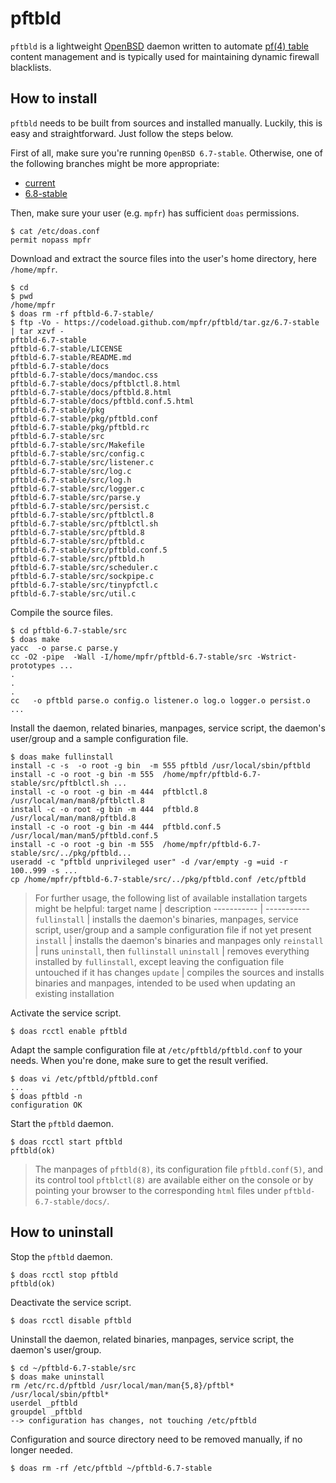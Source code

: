 # pftbld

`pftbld` is a lightweight [OpenBSD](https://www.openbsd.org) daemon written to automate [pf(4) table](http://man.openbsd.org/pf.conf#TABLES) content management and is typically used for maintaining dynamic firewall blacklists.

## How to install

`pftbld` needs to be built from sources and installed manually. Luckily, this is easy and straightforward. Just follow the steps below.

First of all, make sure you're running `OpenBSD 6.7-stable`. Otherwise, one of the following branches might be more appropriate:
* [current](https://github.com/mpfr/pftbld)
* [6.8-stable](https://github.com/mpfr/pftbld/tree/6.8-stable)

Then, make sure your user (e.g. `mpfr`) has sufficient `doas` permissions.

```
$ cat /etc/doas.conf
permit nopass mpfr
```

Download and extract the source files into the user's home directory, here `/home/mpfr`.

```
$ cd
$ pwd
/home/mpfr
$ doas rm -rf pftbld-6.7-stable/
$ ftp -Vo - https://codeload.github.com/mpfr/pftbld/tar.gz/6.7-stable | tar xzvf -
pftbld-6.7-stable
pftbld-6.7-stable/LICENSE
pftbld-6.7-stable/README.md
pftbld-6.7-stable/docs
pftbld-6.7-stable/docs/mandoc.css
pftbld-6.7-stable/docs/pftblctl.8.html
pftbld-6.7-stable/docs/pftbld.8.html
pftbld-6.7-stable/docs/pftbld.conf.5.html
pftbld-6.7-stable/pkg
pftbld-6.7-stable/pkg/pftbld.conf
pftbld-6.7-stable/pkg/pftbld.rc
pftbld-6.7-stable/src
pftbld-6.7-stable/src/Makefile
pftbld-6.7-stable/src/config.c
pftbld-6.7-stable/src/listener.c
pftbld-6.7-stable/src/log.c
pftbld-6.7-stable/src/log.h
pftbld-6.7-stable/src/logger.c
pftbld-6.7-stable/src/parse.y
pftbld-6.7-stable/src/persist.c
pftbld-6.7-stable/src/pftblctl.8
pftbld-6.7-stable/src/pftblctl.sh
pftbld-6.7-stable/src/pftbld.8
pftbld-6.7-stable/src/pftbld.c
pftbld-6.7-stable/src/pftbld.conf.5
pftbld-6.7-stable/src/pftbld.h
pftbld-6.7-stable/src/scheduler.c
pftbld-6.7-stable/src/sockpipe.c
pftbld-6.7-stable/src/tinypfctl.c
pftbld-6.7-stable/src/util.c
```

Compile the source files.

```
$ cd pftbld-6.7-stable/src
$ doas make
yacc  -o parse.c parse.y
cc -O2 -pipe  -Wall -I/home/mpfr/pftbld-6.7-stable/src -Wstrict-prototypes ...
.
.
.
cc   -o pftbld parse.o config.o listener.o log.o logger.o persist.o ...
```

Install the daemon, related binaries, manpages, service script, the daemon's user/group and a sample configuration file.

```
$ doas make fullinstall
install -c -s  -o root -g bin  -m 555 pftbld /usr/local/sbin/pftbld
install -c -o root -g bin -m 555  /home/mpfr/pftbld-6.7-stable/src/pftblctl.sh ...
install -c -o root -g bin -m 444  pftblctl.8 /usr/local/man/man8/pftblctl.8
install -c -o root -g bin -m 444  pftbld.8 /usr/local/man/man8/pftbld.8
install -c -o root -g bin -m 444  pftbld.conf.5 /usr/local/man/man5/pftbld.conf.5
install -c -o root -g bin -m 555  /home/mpfr/pftbld-6.7-stable/src/../pkg/pftbld...
useradd -c "pftbld unprivileged user" -d /var/empty -g =uid -r 100..999 -s ...
cp /home/mpfr/pftbld-6.7-stable/src/../pkg/pftbld.conf /etc/pftbld
```

> For further usage, the following list of available installation targets might be helpful:
> target name | description
> ----------- | -----------
> `fullinstall` | installs the daemon's binaries, manpages, service script, user/group and a sample configuration file if not yet present
> `install` | installs the daemon's binaries and manpages only
> `reinstall` | runs `uninstall`, then `fullinstall`
> `uninstall` | removes everything installed by `fullinstall`, except leaving the configuation file untouched if it has changes
> `update` | compiles the sources and installs binaries and manpages, intended to be used when updating an existing installation

Activate the service script.

```
$ doas rcctl enable pftbld
```

Adapt the sample configuration file at `/etc/pftbld/pftbld.conf` to your needs. When you're done, make sure to get the result verified.

```
$ doas vi /etc/pftbld/pftbld.conf
...
$ doas pftbld -n
configuration OK
```

Start the `pftbld` daemon.

```
$ doas rcctl start pftbld
pftbld(ok)
```

> The manpages of `pftbld(8)`, its configuration file `pftbld.conf(5)`, and its control tool `pftblctl(8)` are available either on the console or by pointing your browser to the corresponding `html` files under `pftbld-6.7-stable/docs/`.

## How to uninstall

Stop the `pftbld` daemon.

```
$ doas rcctl stop pftbld
pftbld(ok)
```

Deactivate the service script.

```
$ doas rcctl disable pftbld
```

Uninstall the daemon, related binaries, manpages, service script, the daemon's user/group.

```
$ cd ~/pftbld-6.7-stable/src
$ doas make uninstall
rm /etc/rc.d/pftbld /usr/local/man/man{5,8}/pftbl* /usr/local/sbin/pftbl*
userdel _pftbld
groupdel _pftbld
--> configuration has changes, not touching /etc/pftbld
```

Configuration and source directory need to be removed manually, if no longer needed.

```
$ doas rm -rf /etc/pftbld ~/pftbld-6.7-stable
```
